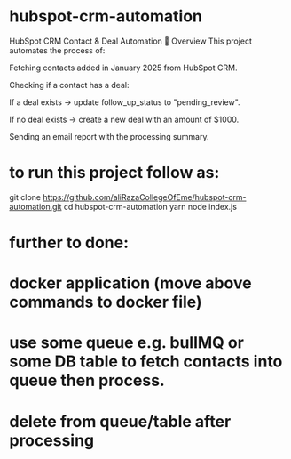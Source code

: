 # hubspot-crm-automation
HubSpot CRM Contact & Deal Automation
🚀 Overview
This project automates the process of:

Fetching contacts added in January 2025 from HubSpot CRM.

Checking if a contact has a deal:

If a deal exists → update follow_up_status to "pending_review".

If no deal exists → create a new deal with an amount of $1000.

Sending an email report with the processing summary.

# to run this project follow as:
git clone https://github.com/aliRazaCollegeOfEme/hubspot-crm-automation.git
cd hubspot-crm-automation
yarn
node index.js

# further to done:
# docker application (move above commands to docker file)
# use some queue e.g. bullMQ or some DB table to fetch contacts into queue then process.
# delete from queue/table after processing